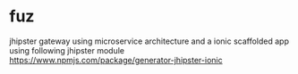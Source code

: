 # fuz
jhipster gateway using microservice architecture
and a ionic scaffolded app using following jhipster module
https://www.npmjs.com/package/generator-jhipster-ionic
